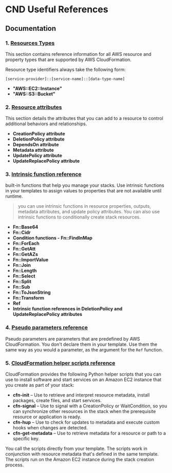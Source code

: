 # CND Useful References

## Documentation

### 1. [Resources Types](https://docs.aws.amazon.com/AWSCloudFormation/latest/UserGuide/aws-template-resource-type-ref.html)

This section contains reference information for all AWS resource and property types that are supported by AWS CloudFormation.

Resource type identifiers always take the following form:

`[service-provider]::[service-name]::[data-type-name]`

- **"AWS::EC2::Instance"**
- **"AWS::S3::Bucket"**

### 2. [Resource attributes](https://docs.aws.amazon.com/AWSCloudFormation/latest/UserGuide/aws-product-attribute-reference.html)

This section details the attributes that you can add to a resource to control additional behaviors and relationships.

- **CreationPolicy attribute**
- **DeletionPolicy attribute**
- **DependsOn attribute**
- **Metadata attribute**
- **UpdatePolicy attribute**
- **UpdateReplacePolicy attribute**

### 3. [Intrinsic function reference](https://docs.aws.amazon.com/AWSCloudFormation/latest/UserGuide/intrinsic-function-reference.html)

built-in functions that help you manage your stacks. Use intrinsic functions in your templates to assign values to properties that are not available until runtime.

> you can use intrinsic functions in resource properties, outputs, metadata attributes, and update policy attributes. You can also use intrinsic functions to conditionally create stack resources.

- **Fn::Base64**
- **Fn::Cidr**
- **Condition functions -** **Fn::FindInMap**
- **Fn::ForEach**
- **Fn::GetAtt**
- **Fn::GetAZs**
- **Fn::ImportValue**
- **Fn::Join**
- **Fn::Length**
- **Fn::Select**
- **Fn::Split**
- **Fn::Sub**
- **Fn::ToJsonString**
- **Fn::Transform**
- **Ref**
- **Intrinsic function references in DeletionPolicy and UpdateReplacePolicy attributes**

### 4. [Pseudo parameters reference](https://docs.aws.amazon.com/AWSCloudFormation/latest/UserGuide/pseudo-parameter-reference.html)

Pseudo parameters are parameters that are predefined by AWS CloudFormation. You don't declare them in your template. Use them the same way as you would a parameter, as the argument for the `Ref` function.

### 5. [CloudFormation helper scripts reference](https://)

CloudFormation provides the following Python helper scripts that you can use to install software and start services on an Amazon EC2 instance that you create as part of your stack:

- **cfn-init** – Use to retrieve and interpret resource metadata, install packages, create files, and start services.
- **cfn-signal** – Use to signal with a CreationPolicy or WaitCondition, so you can synchronize other resources in the stack when the prerequisite resource or application is ready.
- **cfn-hup** – Use to check for updates to metadata and execute custom hooks when changes are detected.
- **cfn-get-metadata** – Use to retrieve metadata for a resource or path to a specific key.

You call the scripts directly from your template. The scripts work in conjunction with resource metadata that's defined in the same template. The scripts run on the Amazon EC2 instance during the stack creation process.

